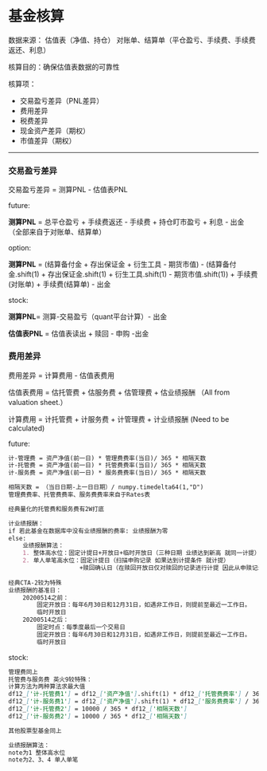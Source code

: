 # 基金核算

数据来源： 估值表（净值、持仓） 对账单、结算单（平仓盈亏、手续费、手续费返还、利息）

核算目的：确保估值表数据的可靠性

核算项：

+  交易盈亏差异（PNL差异） 
+  费用差异
+  税费差异
+  现金资产差异（期权）
+  市值差异（期权）

------

### 交易盈亏差异

交易盈亏差异 = 测算PNL - 估值表PNL

future:

**测算PNL** = 总平仓盈亏  + 手续费返还 - 手续费  + 持仓盯市盈亏 + 利息 - 出金 （全部来自于对账单、结算单） 

option:

**测算PNL** = (结算备付金 + 存出保证金 + 衍生工具 - 期货市值) - (结算备付金.shift(1) + 存出保证金.shift(1) + 衍生工具.shift(1) - 期货市值.shift(1)) + 手续费(对账单) + 手续费(结算单) - 出金

stock:

**测算PNL**= 测算-交易盈亏（quant平台计算）- 出金



**估值表PNL** = 估值表读出 + 赎回 - 申购 -出金

### 费用差异

费用差异 = 计算费用 - 估值表费用

估值表费用 = 估托管费 + 估服务费 + 估管理费 + 估业绩报酬 （All from valuation sheet.）

计算费用 = 计托管费 + 计服务费 + 计管理费 + 计业绩报酬 (Need to be calculated)



future:

```markdown
计-管理费 = 资产净值(前一日) * 管理费费率(当日)/ 365 * 相隔天数
计-托管费 = 资产净值(前一日) * 托管费费率(当日)/ 365 * 相隔天数
计-服务费 = 资产净值(前一日) * 服务费费率(当日)/ 365 * 相隔天数

相隔天数 = （当日日期-上一日日期）/ numpy.timedelta64(1,"D") 
管理费费率、托管费费率、服务费费率来自于Rates表

经典量化的托管费和服务费有2W打底

计业绩报酬：
if 若此基金在数据库中没有业绩报酬的费率: 业绩报酬为零
else:
	业绩报酬算法：
	1. 整体高水位：固定计提日+开放日+临时开放日（三种日期 业绩达到新高 就同一计提）
	2. 单人单笔高水位：固定计提日（扫描申购记录 如果达到计提条件 就计提）
	                +赎回确认日（在赎回开放日仅对赎回的记录进行计提 因此从申赎记录里获取赎回确认日）
	                
经典CTA-2较为特殊 
业绩报酬的基准日：
    20200514之前：
        固定开放日：每年6月30日和12月31日，如遇非工作日，则提前至最近一工作日。
        临时开放日
    20200514之后：
        固定时点：每季度最后一个交易日
        固定开放日：每年6月30日和12月31日，如遇非工作日，则提前至最近一工作日。
        临时开放日
```

stock:

~~~markdown
管理费同上
托管费与服务费 英火9较特殊：
计算方法为两种算法求最大值
df12_['计-托管费1'] = df12_['资产净值'].shift(1) * df12_['托管费费率'] / 365 * df12_['相隔天数']
df12_['计-服务费1'] = df12_['资产净值'].shift(1) * df12_['服务费费率'] / 365 * df12_['相隔天数']
df12_['计-托管费2'] = 10000 / 365 * df12_['相隔天数']
df12_['计-服务费2'] = 10000 / 365 * df12_['相隔天数']

其他股票型基金同上

业绩报酬算法：
note为1 整体高水位
note为2、3、4 单人单笔
~~~





